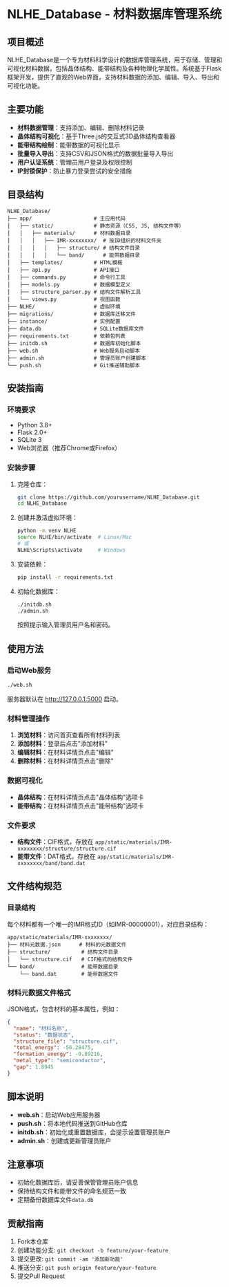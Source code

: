 # NLHE_Database - 材料数据库管理系统

## 项目概述

NLHE_Database是一个专为材料科学设计的数据库管理系统，用于存储、管理和可视化材料数据，包括晶体结构、能带结构及各种物理化学属性。系统基于Flask框架开发，提供了直观的Web界面，支持材料数据的添加、编辑、导入、导出和可视化功能。

## 主要功能

- **材料数据管理**：支持添加、编辑、删除材料记录
- **晶体结构可视化**：基于Three.js的交互式3D晶体结构查看器
- **能带结构绘制**：能带数据的可视化显示
- **批量导入导出**：支持CSV和JSON格式的数据批量导入导出
- **用户认证系统**：管理员用户登录及权限控制
- **IP封锁保护**：防止暴力登录尝试的安全措施

## 目录结构

```
NLHE_Database/
├── app/                    # 主应用代码
│   ├── static/             # 静态资源（CSS, JS, 结构文件等）
│   │   ├── materials/      # 材料数据目录
│   │   │   ├── IMR-xxxxxxxx/  # 按ID组织的材料文件夹
│   │   │   │   ├── structure/ # 结构文件目录
│   │   │   │   └── band/      # 能带数据目录
│   ├── templates/          # HTML模板
│   ├── api.py              # API接口
│   ├── commands.py         # 命令行工具
│   ├── models.py           # 数据模型定义
│   ├── structure_parser.py # 结构文件解析工具
│   └── views.py            # 视图函数
├── NLHE/                   # 虚拟环境
├── migrations/             # 数据库迁移文件
├── instance/               # 实例配置
├── data.db                 # SQLite数据库文件
├── requirements.txt        # 依赖包列表
├── initdb.sh               # 数据库初始化脚本
├── web.sh                  # Web服务启动脚本
├── admin.sh                # 管理员账户创建脚本
└── push.sh                 # Git推送辅助脚本
```

## 安装指南

### 环境要求

- Python 3.8+
- Flask 2.0+
- SQLite 3
- Web浏览器（推荐Chrome或Firefox）

### 安装步骤

1. 克隆仓库：
   ```bash
   git clone https://github.com/yourusername/NLHE_Database.git
   cd NLHE_Database
   ```

2. 创建并激活虚拟环境：
   ```bash
   python -m venv NLHE
   source NLHE/bin/activate  # Linux/Mac
   # 或
   NLHE\Scripts\activate     # Windows
   ```

3. 安装依赖：
   ```bash
   pip install -r requirements.txt
   ```

4. 初始化数据库：
   ```bash
   ./initdb.sh
   ./admin.sh
   ```
   按照提示输入管理员用户名和密码。

## 使用方法

### 启动Web服务

```bash
./web.sh
```

服务器默认在 http://127.0.0.1:5000 启动。

### 材料管理操作

1. **浏览材料**：访问首页查看所有材料列表
2. **添加材料**：登录后点击"添加材料"
3. **编辑材料**：在材料详情页点击"编辑"
4. **删除材料**：在材料详情页点击"删除"

### 数据可视化

- **晶体结构**：在材料详情页点击"晶体结构"选项卡
- **能带结构**：在材料详情页点击"能带结构"选项卡

### 文件要求

- **结构文件**：CIF格式，存放在 `app/static/materials/IMR-xxxxxxxx/structure/structure.cif`
- **能带文件**：DAT格式，存放在 `app/static/materials/IMR-xxxxxxxx/band/band.dat`

## 文件结构规范

### 目录结构

每个材料都有一个唯一的IMR格式ID（如IMR-00000001），对应目录结构：
```
app/static/materials/IMR-xxxxxxxx/
├── 材料元数据.json      # 材料的元数据文件
├── structure/          # 结构文件目录
│   └── structure.cif   # CIF格式的结构文件
└── band/               # 能带数据目录
    └── band.dat        # 能带数据文件
```

### 材料元数据文件格式
JSON格式，包含材料的基本属性，例如：
```json
{
  "name": "材料名称",
  "status": "数据状态",
  "structure_file": "structure.cif",
  "total_energy": -56.28475,
  "formation_energy": -0.89216,
  "metal_type": "semiconductor",
  "gap": 1.8945
}
```

## 脚本说明

- **web.sh**：启动Web应用服务器
- **push.sh**：将本地代码推送到GitHub仓库
- **initdb.sh**：初始化或重置数据库，会提示设置管理员账户
- **admin.sh**：创建或更新管理员账户

## 注意事项

- 初始化数据库后，请妥善保管管理员账户信息
- 保持结构文件和能带文件的命名规范一致
- 定期备份数据库文件`data.db`

## 贡献指南

1. Fork本仓库
2. 创建功能分支: `git checkout -b feature/your-feature`
3. 提交更改: `git commit -am '添加新功能'`
4. 推送分支: `git push origin feature/your-feature`
5. 提交Pull Request 